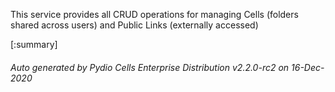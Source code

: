 






This service provides all CRUD operations for managing Cells (folders shared across users) and Public Links (externally accessed)

[:summary]

###### Auto generated by Pydio Cells Enterprise Distribution v2.2.0-rc2 on 16-Dec-2020
